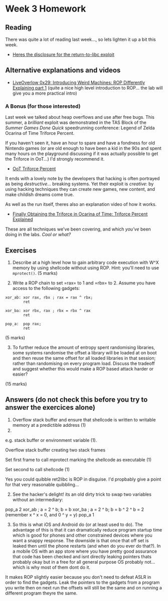 # Week 3 Homework

## Reading 

There was quite a lot of reading last week..., so lets lighten it up a
bit this week.

- [Heres the disclosure for the return-to-libc exploit](https://seclists.org/bugtraq/1997/Aug/63)

## Alternative explanations and videos

- [LiveOverlow 0x29: Introducing Weird Machines: ROP Differently
  Explaining part 1](https://youtu.be/8Dcj19KGKWM) (quite a nice
  high level introduction to ROP... the lab will give you a more
  practical intro)
  
  
### A Bonus (for those interested)

Last week we talked about heap overflows and use after free bugs.
This summer, a *brilliant* exploit was demonstrated in the TAS Block
of the *Summer Games Done Quick* speedrunning conference: Legend of Zelda Ocarina of Time Triforce
Percent.

If you haven't seen it, have an hour to spare and have a fondness for
old Nintendo games (or are old enough to have been a kid in the 90s
and spent many hours on the playground discussing if it was actually
possible to get the Triforce in OoT...) I'd strongly
recommend it.

- [OoT Triforce Percent](https://youtu.be/2x_pqyrf9lA)

It ends with a lovely note by the developers that hacking is often
portrayed as being *destructive*... breaking systems.  Yet their
exploit is *creative*: by using hacking techniques they can create new
games, new content, and make childish dreams come true. 

As well as the run itself, theres also an explanation video of how it
works.

- [Finally Obtaining the Triforce in Ocarina of Time: Triforce Percent Explained](https://www.youtube.com/qBK1sq1BQ2Q)

These are all techniques we've been covering, and which *you've* been
doing in the labs.  *Cool or what?*
  
## Exercises

1. Describe at a high level how to gain arbitrary code execution with W^X memory by
  using shellcode without using ROP.  Hint: you'll need to use
  `mprotect()`. (5 marks)
  
  
2. Write a ROP chain to set =rax= to 1 and =rbx= to 2.
  Assume you have access to the following gadgets:
  
  ```assembly
  xor_ab: xor rax, rbx ; rax = rax ^ rbx;
          ret

  xor_ba: xor rbx, rax ; rbx = rbx ^ rax
          ret
          
  pop_a:  pop rax;
          ret
  ```
  
  (5 marks)
  


3. To further reduce the amount of entropy spent randomising libraries,
  some systems randomise the offset a library will be loaded at on
  boot and then reuse the same offset for all loaded libraries in that
  session; rather than randomising on every program load. Discuss the
  tradeoff and suggest whether this would make a ROP based attack
  harder or easier? 
  
  (15 marks) 



## Answers (do not check this before you try to answer the exercices alone)


1. Overflow stack buffer and ensure that shellcode is written to writable memory at a predictible address (1) 
2. 
e.g. stack buffer or environment variable (1).

Overflow stack buffer creating two stack frames

Set first frame to call mprotect marking the shellcode as executable (1)

Set second to call shellcode (1)

Yes you could quibble ret2libc is ROP in disguise.  I'd propbably give a point for that very reasonable quibbling...

2.    See the hacker's delight! its an old dirty trick to swap two variables without an intermediary:

pop_a
2
xor_ab ; a = 2 ^ b; b = b
xor_ba ; a = 2 ^ b; b = b ^ 2 ^ b = 2 (remember x ^ x = 0, and 0 ^ y = y)
pop_a
1

3.  So this is what iOS and Android do (or at least used to do).
The advantage of this is that it can dramatically reduce program startup time which is good for phones and other constrained devices where you want a snappy response.  The downside is that once that off set is leaked then until the phone restarts (and when do you ever do that?).  In a mobile OS with an app store where you have pretty good assurance that code has been checked and isnt directly leaking pointers thats probably okay but in a free for all general purpose OS probably not... which is why most of them dont do it.  

It makes ROP slightly easier because you don't need to defeat ASLR in order to find the gadgets.  Leak the pointers to the gadgets from a program you write then on next run the offsets will still be the same and on running a different program theyre the same.
